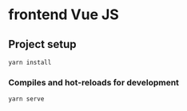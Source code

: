 # frontend Vue JS

## Project setup
```
yarn install
```

### Compiles and hot-reloads for development
```
yarn serve
```

